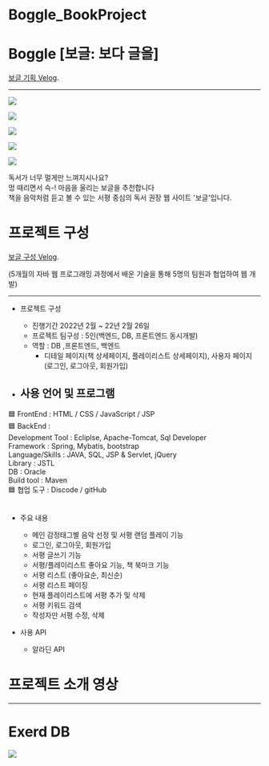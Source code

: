 # Boggle_BookProject

# Boggle [보글: 보다 글을]
[보글 기획 Velog](https://velog.io/@may_yun/3%EC%B0%A8-%ED%94%84%EB%A1%9C%EC%A0%9D%ED%8A%B8-%ED%8C%80-%ED%94%84%EB%A1%9C%EC%A0%9D%ED%8A%B8-Boggle-%EC%84%9C%ED%8F%89-%EC%9E%AC%EC%83%9D-%EC%9B%B9%EC%82%AC%EC%9D%B4%ED%8A%B8-%EA%B8%B0%ED%9A%8D-%EB%B0%8F-Front-End).

---

![](https://velog.velcdn.com/images/may_yun/post/2360316d-d3b6-40ae-b97b-3d4054bbe0bc/image.png)

![](https://velog.velcdn.com/images/may_yun/post/b6c3d514-bfc8-41e6-a58d-725a9d6c25ba/image.png)

![](https://velog.velcdn.com/images/may_yun/post/de471077-9c9c-4a52-b95c-5aabfe6a7314/image.png)

![](https://velog.velcdn.com/images/may_yun/post/86817a8f-a89a-408a-908c-083f5f713f31/image.png)


![](https://velog.velcdn.com/images/may_yun/post/8d2b84b2-f848-4ab3-a1d9-21ab36b95c2c/image.png)

독서가 너무 멀게만 느껴지시나요?<br>
멍 때리면서 슥-! 마음을 울리는 보글을 추천합니다<br>
책을 음악처럼 듣고 볼 수 있는 서평 중심의 독서 권장 웹 사이트 '보글'입니다.<br>


# 프로젝트 구성 
[보글 구성 Velog](https://velog.io/@may_yun/3%EC%B0%A8-%ED%94%84%EB%A1%9C%EC%A0%9D%ED%8A%B8-%ED%8C%80-%ED%94%84%EB%A1%9C%EC%A0%9D%ED%8A%B8-Boggle-%EC%84%9C%ED%8F%89-%EC%9E%AC%EC%83%9D-%EC%9B%B9%EC%82%AC%EC%9D%B4%ED%8A%B8-%EA%B8%B0%EC%88%A0-%EC%86%8C%EA%B0%9C).

(5개월의 자바 웹 프로그래밍 과정에서 배운 기술을 통해 5명의 팀원과 협업하여 웹 개발)

---


- 프로젝트 구성
  - 진행기간 2022년 2월 ~ 22년 2월 26일
  - 프로젝트 팀구성 : 5인(백엔드, DB, 프론트엔드 동시개발)
  - 역할 : DB ,프론트엔드, 백엔드
    - 디테일 페이지(책 상세페이지, 플레이리스트 상세페이지), 사용자 페이지 (로그인, 로그아웃, 회원가입)

- 사용 언어 및 프로그램 
  - 
🟦 FrontEnd : HTML / CSS / JavaScript / JSP <br>
🟦 BackEnd :<br>
Development Tool : Ecliplse, Apache-Tomcat, Sql Developer<br>
Framework : Spring, Mybatis, bootstrap<br>
Language/Skills : JAVA, SQL, JSP & Servlet, jQuery<br>
Library : JSTL<br>
DB : Oracle<br>
Build tool : Maven<br>
🟦 협업 도구 : Discode / gitHub<br>
<br>
- 주요 내용
  - 메인 감정태그별 음악 선정 및 서평 랜덤 플레이 기능
  - 로그인, 로그아웃, 회원가입
  - 서평 글쓰기 기능
  - 서평/플레이리스트 좋아요 기능, 책 북마크 기능 
  - 서평 리스트 (좋아요순, 최신순)
  - 서평 리스트 페이징 
  - 현재 플레이리스트에 서평 추가 및 삭제
  - 서평 키워드 검색
  - 작성자만 서평 수정, 삭제
  
- 사용 API
  - 알라딘 API

# 프로젝트 소개 영상


---

# Exerd DB
![](https://velog.velcdn.com/images/may_yun/post/83c6ae95-982f-4d77-ab21-9e56cf13f83a/image.png)
